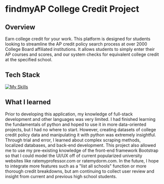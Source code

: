 # findmyAP College Credit Project

## Overview
Earn college credit for your work. This platform is designed for students looking to streamline the AP credit policy search process at over 2000 College Board affiliated institutions.
It allows students to simply enter their AP courses and scores, and our system checks for equivalent college credit at the specified school.

## Tech Stack
[![My Skills](https://skillicons.dev/icons?i=js,flask,py,bootstrap,selenium,sqlite)](https://skillicons.dev)

## What I learned
Prior to developing this application, my knowledge of full-stack development and other languages was very limited. I had finished learning the fundamentals of python and hoped to use it
in more data-oriented projects, but I had no where to start. However, creating datasets of college credit policy data and manipulating it with python was extremely insightful. Through 
trial and error, I learned about complex scraping methods, localized databases, and back-end development. This project also allowed me to use my pre-existing knowledge of the front-end
framework Bootstrap so that I could model the UI/UX off of current popularized university websites like ratemyprofessor.com or ratemydorm.com. In the future, I hope to integrate more
features such as a "list all schools" function or more thorough credit breakdowns, but am continuing to collect user review and insight from current and previous high school students.
